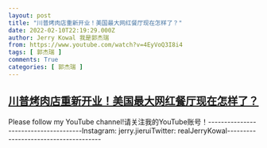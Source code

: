 ```yaml
---
layout: post
title: "川普烤肉店重新开业！美国最大网红餐厅现在怎样了？"
date: 2022-02-10T22:19:29.000Z
author: Jerry Kowal 我是郭杰瑞
from: https://www.youtube.com/watch?v=4EyVoQ3I8i4
tags: [ 郭杰瑞 ]
comments: True
categories: [ 郭杰瑞 ]
---
```

<!--1644531569000-->
[川普烤肉店重新开业！美国最大网红餐厅现在怎样了？](https://www.youtube.com/watch?v=4EyVoQ3I8i4)
------

<div>
Please follow my YouTube channel!请关注我的YouTube账号！--------------------------------------Instagram: jerry.jieruiTwitter: realJerryKowal--------------------------------------
</div>
